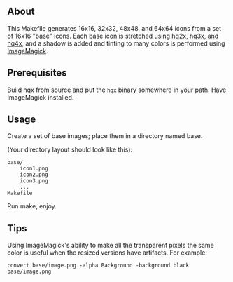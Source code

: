 About
-----
This Makefile generates 16x16, 32x32, 48x48, and 64x64 icons from a set of
16x16 "base" icons. Each base icon is stretched using [hq2x, hq3x, and 
hq4x][hqx], and a shadow is added and tinting to many colors is performed 
using [ImageMagick][].

[hqx]: http://code.google.com/p/hqx
[ImageMagick]: http://www.imagemagick.org

Prerequisites
-------------
Build hqx from source and put the `hqx` binary somewhere in your path.
Have ImageMagick installed.

Usage
-----
Create a set of base images; place them in a directory named base.

(Your directory layout should look like this):

	base/
		icon1.png
		icon2.png
		icon3.png
		...
	Makefile

Run make, enjoy.

Tips
----
Using ImageMagick's ability to make all the transparent pixels the same color
is useful when the resized versions have artifacts. For example:

	convert base/image.png -alpha Background -background black base/image.png
